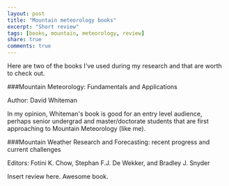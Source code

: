 ```yaml
---
layout: post
title: "Mountain meteorology books"
excerpt: "Short review"
tags: [books, mountain, meteorology, review]
share: true
comments: true
---
```


Here are two of the books I've used during my research and that are worth to check out. 



###Mountain Meteorology: Fundamentals and Applications

Author: David Whiteman

In my opinion, Whiteman's book is good for an entry level audience, perhaps senior undergrad and master/doctorate students that are first approaching to Mountain Meteorology (like me). 



###Mountain Weather Research and Forecasting: recent progress and current challenges

Editors: Fotini K. Chow, Stephan F.J. De Wekker, and Bradley J. Snyder

Insert review here. Awesome book.






